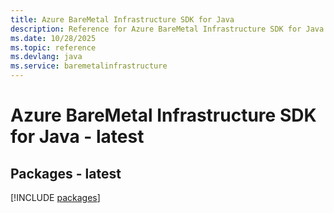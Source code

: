 ```yaml
---
title: Azure BareMetal Infrastructure SDK for Java
description: Reference for Azure BareMetal Infrastructure SDK for Java
ms.date: 10/28/2025
ms.topic: reference
ms.devlang: java
ms.service: baremetalinfrastructure
---
```

# Azure BareMetal Infrastructure SDK for Java - latest
## Packages - latest
[!INCLUDE [packages](baremetal-infrastructure-index.md)]